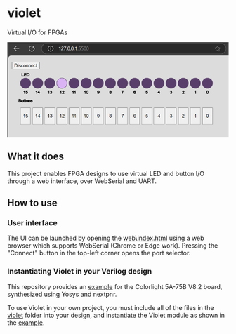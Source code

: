 # violet
Virtual I/O for FPGAs

![Screenshot of the Violet UI](assets/screenshot_ui.png)

## What it does
This project enables FPGA designs to use virtual LED and button I/O through a web interface, over WebSerial and UART.

## How to use

### User interface
The UI can be launched by opening the [web\index.html](web\index.html) using a web browser which supports WebSerial (Chrome or Edge work). Pressing the "Connect" button in the top-left corner opens the port selector.

### Instantiating Violet in your Verilog design
This repository provides an [example](colorlight_example/top/top_violet_example.v) for the Colorlight 5A-75B V8.2 board, synthesized using Yosys and nextpnr.

To use Violet in your own project, you must include all of the files in the [violet](violet) folder into your design, and instantiate the Violet module as shown in the [example](colorlight_example/top/top_violet_example.v).
